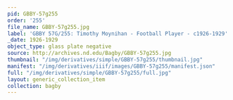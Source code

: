 ```yaml
---
pid: GBBY-57g255
order: '255'
file_name: GBBY-57g255.jpg
label: 'GBBY 57G/255: Timothy Moynihan - Football Player - c1926-1929'
_date: 1926-1929
object_type: glass plate negative
source: http://archives.nd.edu/Bagby/GBBY-57g255.jpg
thumbnail: "/img/derivatives/simple/GBBY-57g255/thumbnail.jpg"
manifest: "/img/derivatives/iiif/images/GBBY-57g255/manifest.json"
full: "/img/derivatives/simple/GBBY-57g255/full.jpg"
layout: generic_collection_item
collection: bagby
---
```

